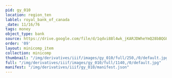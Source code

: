 ```yaml
---
pid: gy_010
location: region_ten
lablel: royal_bank_of_canada
_date: 11/16/76
tags: money
object_type: bank
source: https://drive.google.com/file/d/1qdvi88l4wk_jKARJDWheYmQ28bBQGUYK/view?usp=sharing
order: '09'
layout: minicomp_item
collection: minicomp
thumbnail: "/img/derivatives/iiif/images/gy_010/full/250,/0/default.jpg"
full: "/img/derivatives/iiif/images/gy_010/full/1140,/0/default.jpg"
manifest: "/img/derivatives/iiif/gy_010/manifest.json"
---
```

